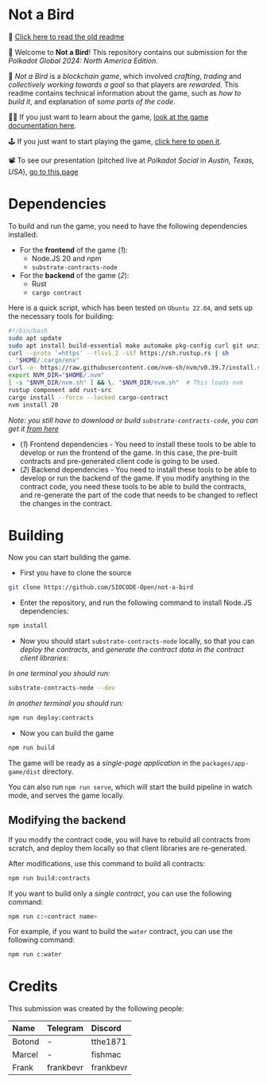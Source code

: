 # Not a Bird

📖 [Click here to read the old readme](./README.old.md)

🚀 Welcome to **Not a Bird**! This repository contains our submission for the _Polkadot Global 2024: North America Edition_.

🔗 _Not a Bird_ is a _blockchain game_, which involved _crafting_, _trading_ and _collectively working towards a goal_ so that players are _rewarded_. This readme contains technical information about the game, such as _how to build it_, and explanation of _some parts of the code_.

👨‍🎓 If you just want to learn about the game, [look at the game documentation here](https://polkadot-global-na-2024-not-a-bird-docs.surge.sh/).

🕹️ If you just want to start playing the game, [click here to open it](https://polkadot-global-na-2024-not-a-bird-docs.surge.sh/).

📽️ To see our presentation (pitched live at _Polkadot Social_ in _Austin, Texas, USA_), [go to this page](https://hackmd.io/@bokovhu/SkNAIVjm0)

# Dependencies

To build and run the game, you need to have the following dependencies installed:

* For the **frontend** of the game (_1_):
    * Node.JS 20 and npm
    * `substrate-contracts-node`
* For the **backend** of the game (_2_):
    * Rust
    * `cargo contract`

Here is a quick script, which has been tested on `Ubuntu 22.04`, and sets up the necessary tools for building:

```bash
#!/bin/bash
sudo apt update
sudo apt install build-essential make automake pkg-config curl git unzip zip
curl --proto '=https' --tlsv1.2 -sSf https://sh.rustup.rs | sh
. "$HOME/.cargo/env"
curl -o- https://raw.githubusercontent.com/nvm-sh/nvm/v0.39.7/install.sh | bash
export NVM_DIR="$HOME/.nvm"
[ -s "$NVM_DIR/nvm.sh" ] && \. "$NVM_DIR/nvm.sh"  # This loads nvm
rustup component add rust-src
cargo install --force --locked cargo-contract
nvm install 20
```

_Note: you still have to download or build `substrate-contracts-code`, you can get it [from here](https://github.com/paritytech/substrate-contracts-node)_

* (_1_) Frontend dependencies - You need to install these tools to be able to develop or run the frontend of the game. In this case, the pre-built contracts and pre-generated client code is going to be used.
* (_2_) Backend dependencies - You need to install these tools to be able to develop or run the backend of the game. If you modify anything in the contract code, you need these tools to be able to build the contracts, and re-generate the part of the code that needs to be changed to reflect the changes in the contract.

# Building

Now you can start building the game.

* First you have to clone the source

```bash
git clone https://github.com/SIOCODE-Open/not-a-bird
```

* Enter the repository, and run the following command to install Node.JS dependencies:

```bash
npm install
```

* Now you should start `substrate-contracts-node` locally, so that you can _deploy the contracts_, and _generate the contract data in the contract client libraries_:

_In one terminal you should run:_

```bash
substrate-contracts-node --dev
```

_In another terminal you should run:_

```bash
npm run deploy:contracts
```

* Now you can build the game

```bash
npm run build
```

The game will be ready as a _single-page application_ in the `packages/app-game/dist` directory.

You can also run `npm run serve`, which will start the build pipeline in watch mode, and serves the game locally.

## Modifying the backend

If you modify the contract code, you will have to rebuild all contracts from scratch, and deploy them locally so that client libraries are re-generated.

After modifications, use this command to build all contracts:

```bash
npm run build:contracts
```

If you want to build only a _single contract_, you can use the following command:

```bash
npm run c:<contract name>
```

For example, if you want to build the `water` contract, you can use the following command:

```bash
npm run c:water
```

# Credits

This submission was created by the following people:

| Name   | Telegram  | Discord   |
| :----- | :-------- | :-------- |
| Botond | -         | tthe1871  |
| Marcel | -         | fishmac   |
| Frank  | frankbevr | frankbevr |
